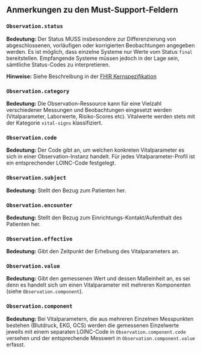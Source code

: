 ## Anmerkungen zu den Must-Support-Feldern

### `Observation.status`

**Bedeutung:** Der Status MUSS insbesondere zur Differenzierung von abgeschlossenen, vorläufigen oder korrigierten Beobachtungen angegeben werden. 
Es ist möglich, dass einzelne Systeme nur Werte vom Status `final` bereitstellen. Empfangende Systeme müssen jedoch in der Lage sein, sämtliche Status-Codes zu interpretieren.

**Hinweise:** Siehe Beschreibung in der [FHIR Kernspezifikation](http://hl7.org/fhir/observation-definitions.html#Observation.status)

### `Observation.category`

**Bedeutung:** Die Observation-Ressource kann für eine Vielzahl verschiedener Messungen und Beobachtungen eingesetzt werden (Vitalparameter, Laborwerte, Risiko-Scores etc).
Vitalwerte werden stets mit der Kategorie `vital-signs` klassifiziert.

### `Observation.code`

**Bedeutung:** Der Code gibt an, um welchen konkreten Vitalparameter es sich in einer Observation-Instanz handelt. Für jedes Vitalparameter-Profil ist ein entsprechender LOINC-Code festgelegt.

### `Observation.subject`

**Bedeutung:** Stellt den Bezug zum Patienten her.

### `Observation.encounter`

**Bedeutung:** Stellt den Bezug zum Einrichtungs-Kontakt/Aufenthalt des Patienten her.

### `Observation.effective`

**Bedeutung:** Gibt den Zeitpunkt der Erhebung des Vitalparameters an.

### `Observation.value`

**Bedeutung:** Gibt den gemessenen Wert und dessen Maßeinheit an, es sei denn es handelt sich um einen Vitalparameter mit mehreren Komponenten (siehe `Observation.component`).

### `Observation.component`

**Bedeutung:** Bei Vitalparametern, die aus mehreren Einzelnen Messpunkten bestehen (Blutdruck, EKG, GCS) werden die gemessenen Einzelwerte
jeweils mit einem separaten LOINC-Code in `Observation.component.code` versehen  und der entsprechende Messwert in `Observation.component.value` erfasst.